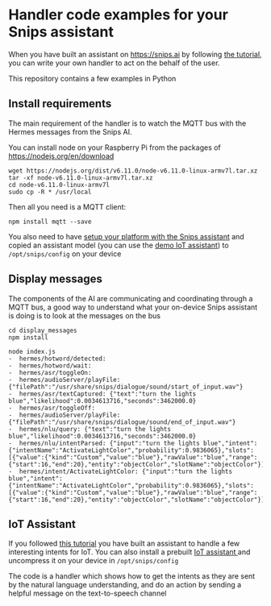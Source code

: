 # Handler code examples for your Snips assistant


When you have built an assistant on <https://snips.ai> by following [the tutorial](https://github.com/snipsco/snips-platform-documentation/wiki), you can write your own handler to act on the behalf of the user.

This repository contains a few examples in Python

## Install requirements

The main requirement of the handler is to watch the MQTT bus with the Hermes messages from the Snips AI.

You can install node on your Raspberry Pi from the packages of <https://nodejs.org/en/download>

```
wget https://nodejs.org/dist/v6.11.0/node-v6.11.0-linux-armv7l.tar.xz
tar -xf node-v6.11.0-linux-armv7l.tar.xz
cd node-v6.11.0-linux-armv7l
sudo cp -R * /usr/local
```

Then all you need is a MQTT client:

```
npm install mqtt --save
```

You also need to have [setup your platform with the Snips assistant](https://github.com/snipsco/snips-platform-documentation/wiki/1.-Setup-the-Snips-Voice-Platform-on-your-Raspberry-Pi) and copied an assistant model (you can use the [demo IoT assistant](https://github.com/snipsco/snips-platform-documentation/raw/master/resources/iot_assistant.zip)) to `/opt/snips/config` on your device

## Display messages

The components of the AI are communicating and coordinating through a MQTT bus, a good way to understand what your on-device Snips assistant is doing is to look at the messages on the bus

```
cd display_messages
npm install

node index.js
-  hermes/hotword/detected:
-  hermes/hotword/wait:
-  hermes/asr/toggleOn:
-  hermes/audioServer/playFile: {"filePath":"/usr/share/snips/dialogue/sound/start_of_input.wav"}
-  hermes/asr/textCaptured: {"text":"turn the lights blue","likelihood":0.0034613716,"seconds":3462000.0}
-  hermes/asr/toggleOff:
-  hermes/audioServer/playFile: {"filePath":"/usr/share/snips/dialogue/sound/end_of_input.wav"}
-  hermes/nlu/query: {"text":"turn the lights blue","likelihood":0.0034613716,"seconds":3462000.0}
-  hermes/nlu/intentParsed: {"input":"turn the lights blue","intent":{"intentName":"ActivateLightColor","probability":0.9836065},"slots":[{"value":{"kind":"Custom","value":"blue"},"rawValue":"blue","range":{"start":16,"end":20},"entity":"objectColor","slotName":"objectColor"}]}
-  hermes/intent/ActivateLightColor: {"input":"turn the lights blue","intent":{"intentName":"ActivateLightColor","probability":0.9836065},"slots":[{"value":{"kind":"Custom","value":"blue"},"rawValue":"blue","range":{"start":16,"end":20},"entity":"objectColor","slotName":"objectColor"}]}
```


## IoT Assistant

If you followed [this tutorial](https://github.com/snipsco/snips-platform-documentation/wiki/2.-Running-your-first-end-to-end-assistant) you have built an assistant to handle a few interesting intents for IoT. You can also install a prebuilt [IoT assistant ](https://github.com/snipsco/snips-platform-documentation/raw/master/resources/iot_assistant.zip) and uncompress it on your device in `/opt/snips/config`

The code is a handler which shows how to get the intents as they are sent by the natural language understanding, and do an action by sending a helpful message on the text-to-speech channel
